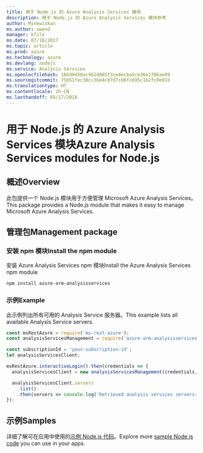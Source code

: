```yaml
---
title: 用于 Node.js 的 Azure Analysis Services 模块
description: 用于 Node.js 的 Azure Analysis Services 模块参考
author: Minewiskan
ms.author: owend
manager: kfile
ms.date: 07/18/2017
ms.topic: article
ms.prod: azure
ms.technology: azure
ms.devlang: nodejs
ms.service: Analysis Services
ms.openlocfilehash: 166d0450ac9b2d005f3ce4ecba5ce36e1786ae09
ms.sourcegitcommit: 75051fec38cc3be4cb7d7cb6fc695c162fc0e91b
ms.translationtype: HT
ms.contentlocale: zh-CN
ms.lasthandoff: 05/17/2018
---
```

# <a name="azure-analysis-services-modules-for-nodejs"></a><span data-ttu-id="b37f0-103">用于 Node.js 的 Azure Analysis Services 模块</span><span class="sxs-lookup"><span data-stu-id="b37f0-103">Azure Analysis Services modules for Node.js</span></span>

## <a name="overview"></a><span data-ttu-id="b37f0-104">概述</span><span class="sxs-lookup"><span data-stu-id="b37f0-104">Overview</span></span>
<span data-ttu-id="b37f0-105">此包提供一个 Node.js 模块用于方便管理 Microsoft Azure Analysis Services。</span><span class="sxs-lookup"><span data-stu-id="b37f0-105">This package provides a Node.js module that makes it easy to manage Microsoft Azure Analysis Services.</span></span>

## <a name="management-package"></a><span data-ttu-id="b37f0-106">管理包</span><span class="sxs-lookup"><span data-stu-id="b37f0-106">Management package</span></span>

### <a name="install-the-npm-module"></a><span data-ttu-id="b37f0-107">安装 npm 模块</span><span class="sxs-lookup"><span data-stu-id="b37f0-107">Install the npm module</span></span>

<span data-ttu-id="b37f0-108">安装 Azure Analysis Services npm 模块</span><span class="sxs-lookup"><span data-stu-id="b37f0-108">Install the Azure Analysis Services npm module</span></span>

```bash
npm install azure-arm-analysisservices
```

### <a name="example"></a><span data-ttu-id="b37f0-109">示例</span><span class="sxs-lookup"><span data-stu-id="b37f0-109">Example</span></span>

<span data-ttu-id="b37f0-110">此示例列出所有可用的 Analysis Service 服务器。</span><span class="sxs-lookup"><span data-stu-id="b37f0-110">This example lists all available Analysis Service servers.</span></span>

```javascript
const msRestAzure = require('ms-rest-azure');
const analysisServicesManagement = require('azure-arm-analysisservices');

const subscriptionId = 'your-subscription-id';
let analysisServicesClient;

msRestAzure.interactiveLogin().then(credentials => {
  analysisServicesClient = new analysisServicesManagement(credentials, subscriptionId);

  analysisServicesClient.servers
    .list()
    .then(servers => console.log('Retrieved analysis services servers: ', servers));
});
```

## <a name="samples"></a><span data-ttu-id="b37f0-111">示例</span><span class="sxs-lookup"><span data-stu-id="b37f0-111">Samples</span></span>

<span data-ttu-id="b37f0-112">详细了解可在应用中使用的[示例 Node.js 代码](https://azure.microsoft.com/resources/samples/?platform=nodejs)。</span><span class="sxs-lookup"><span data-stu-id="b37f0-112">Explore more [sample Node.js code](https://azure.microsoft.com/resources/samples/?platform=nodejs) you can use in your apps.</span></span>
